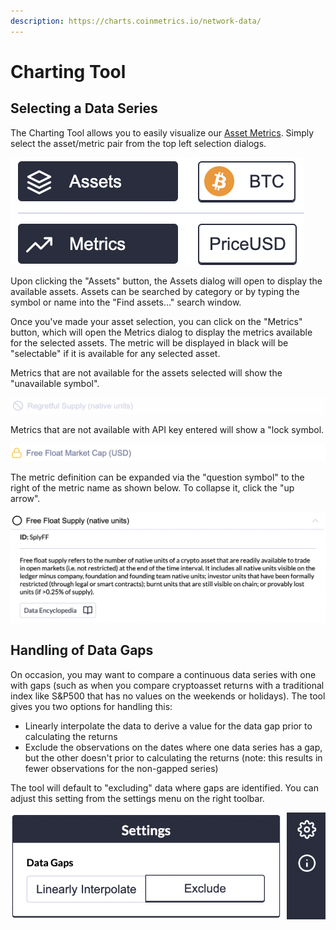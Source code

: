 ```yaml
---
description: https://charts.coinmetrics.io/network-data/
---
```


# Charting Tool

## Selecting a Data Series

The Charting Tool allows you to easily visualize our [Asset Metrics](../../../asset-metrics/asset-metrics-overview.md).  Simply select the asset/metric pair from the top left selection dialogs. &#x20;

![](../../../.gitbook/assets/screen-shot-2020-12-30-at-1.13.48-pm.png)

Upon clicking the "Assets" button, the Assets dialog will open to display the available assets.  Assets can be searched by category or by typing the symbol or name into the "Find assets..." search window.&#x20;

Once you've made your asset selection, you can click on the "Metrics" button, which will open the Metrics dialog to display the metrics available for the selected assets.  The metric will be displayed in black will be "selectable" if it is available for any selected asset. &#x20;

Metrics that are not available for the assets selected will show the "unavailable symbol".

![](../../../.gitbook/assets/screen-shot-2021-03-09-at-8.52.33-pm.png)

Metrics that are not available with API key entered will show a "lock symbol.

![](../../../.gitbook/assets/screen-shot-2021-03-09-at-8.54.58-pm.png)

The metric definition can be expanded via the "question symbol" to the right of the metric name as shown below.  To collapse it, click the "up arrow".

![](../../../.gitbook/assets/screen-shot-2021-03-09-at-8.57.53-pm.png)

## Handling of Data Gaps

On occasion, you may want to compare a continuous data series with one with gaps (such as when you compare cryptoasset returns with a traditional index like S\&P500 that has no values on the weekends or holidays).  The tool gives you two options for handling this:

* Linearly interpolate the data to derive a value for the data gap prior to calculating the returns
* Exclude the observations on the dates where one data series has a gap, but the other doesn't prior to calculating the returns (note:  this results in fewer observations for the non-gapped series)

The tool will default to "excluding" data where gaps are identified.  You can adjust this setting from the settings menu on the right toolbar.

![Click on the "gear" to find the settings for Data Gaps](../../../.gitbook/assets/screen-shot-2020-12-19-at-4.48.10-pm.png)

